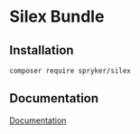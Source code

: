 # Silex Bundle

## Installation

```
composer require spryker/silex
```

## Documentation

[Documentation](http://spryker.github.io)
